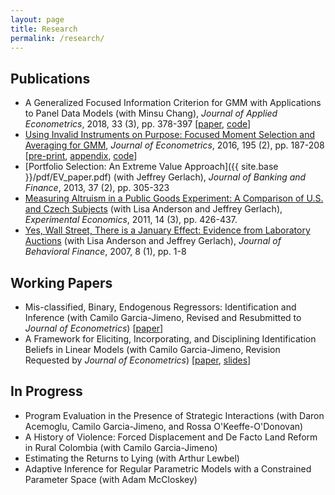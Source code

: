 ```yaml
---
layout: page
title: Research
permalink: /research/
---
```

## Publications

- A Generalized Focused Information Criterion for GMM with Applications to Panel Data Models (with Minsu Chang), *Journal of Applied Econometrics*, 2018, 33 (3), pp. 378-397 [[paper](http://ditraglia.com/pdf/GFIC_paper.pdf), [code](https://github.com/fditraglia/gfic)]
- [Using Invalid Instruments on Purpose: Focused Moment Selection and Averaging for GMM](http://authors.elsevier.com/a/1Tlbb15DjhrYdE), *Journal of Econometrics*, 2016, 195 (2), pp. 187-208 [[pre-print](http://ditraglia.com/pdf/FMSC.pdf), [appendix](http://ditraglia.com/pdf/FMSC_appendix.pdf), [code](https://github.com/fditraglia/fmsc)]
- [Portfolio Selection: An Extreme Value Approach]({{ site.base }}/pdf/EV_paper.pdf) (with Jeffrey Gerlach), *Journal of Banking and Finance*, 2013, 37 (2), pp. 305-323
- [Measuring Altruism in a Public Goods Experiment: A Comparison of U.S. and Czech Subjects](http://link.springer.com/article/10.1007%2Fs10683-011-9274-8) (with Lisa Anderson and Jeffrey Gerlach), *Experimental Economics*, 2011, 14 (3), pp. 426-437.
- [Yes, Wall Street, There is a January Effect: Evidence from Laboratory Auctions](http://www.tandfonline.com/doi/abs/10.1080/15427560709337012) (with Lisa Anderson and Jeffrey Gerlach), *Journal of Behavioral Finance*, 2007, 8 (1), pp. 1-8

## Working Papers
- Mis-classified, Binary, Endogenous Regressors: Identification and Inference (with Camilo Garcia-Jimeno, Revised and Resubmitted to *Journal of Econometrics*) [[paper](http://ditraglia.com//pdf/DiTraglia_Garcia-Jimeno_2017b.pdf)] 
- A Framework for Eliciting, Incorporating, and Disciplining Identification Beliefs in Linear Models (with Camilo Garcia-Jimeno, Revision Requested by *Journal of Econometrics*) [[paper](http://ditraglia.com/pdf/DiTraglia_Garcia-Jimeno_2017.pdf), [slides](http://ditraglia.com/pdf/sick_instruments_slides.pdf)]

## In Progress
- Program Evaluation in the Presence of Strategic Interactions (with Daron Acemoglu, Camilo Garcia-Jimeno, and Rossa O'Keeffe-O'Donovan)
- A History of Violence: Forced Displacement and De Facto Land Reform in Rural Colombia (with Camilo Garcia-Jimeno) 
- Estimating the Returns to Lying (with Arthur Lewbel)
- Adaptive Inference for Regular Parametric Models with a Constrained Parameter Space (with Adam McCloskey)
